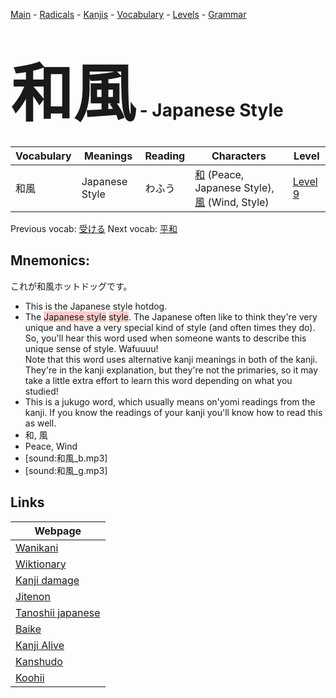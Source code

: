 <style> bigfont {font-size: 100px}</style>
[Main](../README.md) -
[Radicals](../radicals.md) -
[Kanjis](../kanjis.md) -
[Vocabulary](../vocabulary.md) -
[Levels](../levels.md) -
[Grammar](../grammar.md)
# <bigfont> 和風</bigfont> - Japanese Style 

| Vocabulary | Meanings | Reading | Characters | Level |
| --- | --- | --- | --- | --- |
| 和風 | Japanese Style | わふう |  [和](../kanjis/和.md) (Peace, Japanese Style), [風](../kanjis/風.md) (Wind, Style) | [Level 9](../levels/wk_level9.md) |

Previous vocab: [受ける](受ける.md) Next vocab: [平和](平和.md) 

## Mnemonics:
これが和風ホットドッグです。
* This is the Japanese style hotdog.
* The <span style="background-color:#ffcccb"> Japanese style</span> <span style="background-color:#ffcccb"> style</span>. The Japanese often like to think they're very unique and have a very special kind of style (and often times they do). So, you'll hear this word used when someone wants to describe this unique sense of style. Wafuuuu! <br />Note that this word uses alternative kanji meanings in both of the kanji. They're in the kanji explanation, but they're not the primaries, so it may take a little extra effort to learn this word depending on what you studied!
* This is a jukugo word, which usually means on'yomi readings from the kanji. If you know the readings of your kanji you'll know how to read this as well.
* 和, 風
* Peace, Wind
* [sound:和風_b.mp3]
* [sound:和風_g.mp3]


## Links 

| Webpage |
| --- |
| [Wanikani          ](https://www.wanikani.com/kanji/和風) |
| [Wiktionary        ](https://en.wiktionary.org/wiki/和風) |
| [Kanji damage      ](http://www.kanjidamage.com/kanji/search?utf8=✓&q=和風) |
| [Jitenon           ](https://jitenon.com/kanji/和風) |
| [Tanoshii japanese ](https://www.tanoshiijapanese.com/dictionary/kanji.cfm?k=和風) |
| [Baike             ](https://baike.baidu.com/item/和風) |
| [Kanji Alive       ](https://app.kanjialive.com/和風) |
| [Kanshudo          ](https://www.kanshudo.com/searchmn?q=和風) |
| [Koohii            ](https://kanji.koohii.com/study/kanji/和風) |
